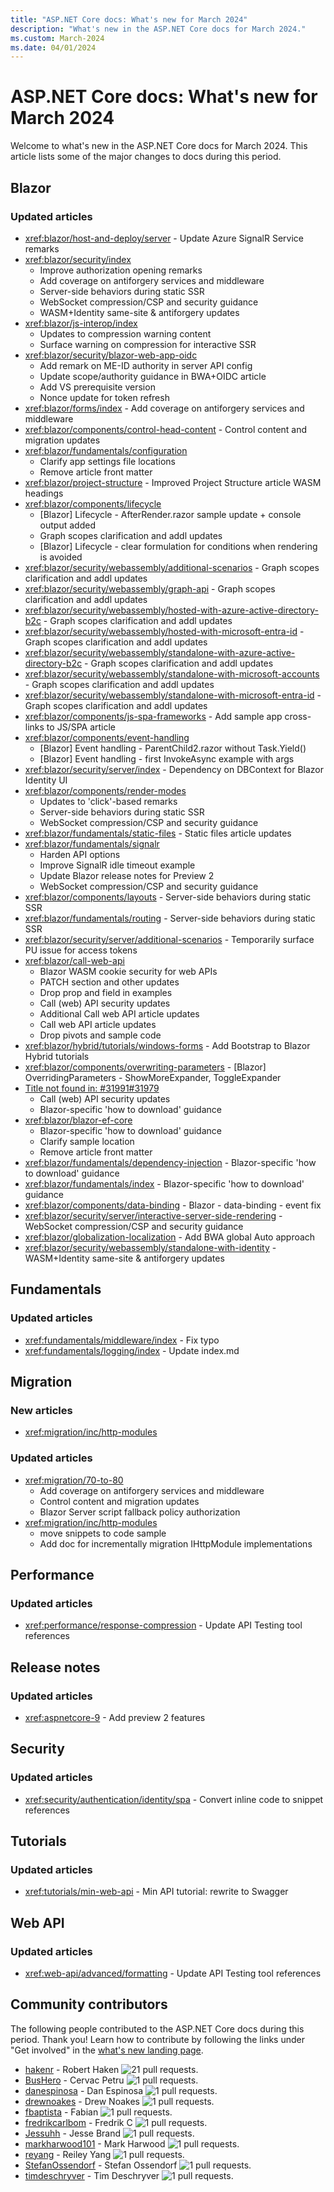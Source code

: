 ```yaml
---
title: "ASP.NET Core docs: What's new for March 2024"
description: "What's new in the ASP.NET Core docs for March 2024."
ms.custom: March-2024
ms.date: 04/01/2024
---
```


# ASP.NET Core docs: What's new for March 2024

Welcome to what's new in the ASP.NET Core docs for March 2024. This article lists some of the major changes to docs during this period.

## Blazor

### Updated articles

- <xref:blazor/host-and-deploy/server> - Update Azure SignalR Service remarks
- <xref:blazor/security/index>
  - Improve authorization opening remarks
  - Add coverage on antiforgery services and middleware
  - Server-side behaviors during static SSR
  - WebSocket compression/CSP and security guidance
  - WASM+Identity same-site & antiforgery updates
- <xref:blazor/js-interop/index>
  - Updates to compression warning content
  - Surface warning on compression for interactive SSR
- <xref:blazor/security/blazor-web-app-oidc>
  - Add remark on ME-ID authority in server API config
  - Update scope/authority guidance in BWA+OIDC article
  - Add VS prerequisite version
  - Nonce update for token refresh
- <xref:blazor/forms/index> - Add coverage on antiforgery services and middleware
- <xref:blazor/components/control-head-content> - Control <head> content and migration updates
- <xref:blazor/fundamentals/configuration>
  - Clarify app settings file locations
  - Remove article front matter
- <xref:blazor/project-structure> - Improved Project Structure article WASM headings
- <xref:blazor/components/lifecycle>
  - [Blazor] Lifecycle - AfterRender.razor sample update + console output added
  - Graph scopes clarification and addl updates
  - [Blazor] Lifecycle - clear formulation for conditions when rendering is avoided
- <xref:blazor/security/webassembly/additional-scenarios> - Graph scopes clarification and addl updates
- <xref:blazor/security/webassembly/graph-api> - Graph scopes clarification and addl updates
- <xref:blazor/security/webassembly/hosted-with-azure-active-directory-b2c> - Graph scopes clarification and addl updates
- <xref:blazor/security/webassembly/hosted-with-microsoft-entra-id> - Graph scopes clarification and addl updates
- <xref:blazor/security/webassembly/standalone-with-azure-active-directory-b2c> - Graph scopes clarification and addl updates
- <xref:blazor/security/webassembly/standalone-with-microsoft-accounts> - Graph scopes clarification and addl updates
- <xref:blazor/security/webassembly/standalone-with-microsoft-entra-id> - Graph scopes clarification and addl updates
- <xref:blazor/components/js-spa-frameworks> - Add sample app cross-links to JS/SPA article
- <xref:blazor/components/event-handling>
  - [Blazor] Event handling - ParentChild2.razor without Task.Yield()
  - [Blazor] Event handling - first InvokeAsync example with args
- <xref:blazor/security/server/index> - Dependency on DBContext for Blazor Identity UI
- <xref:blazor/components/render-modes>
  - Updates to 'click'-based remarks
  - Server-side behaviors during static SSR
  - WebSocket compression/CSP and security guidance
- <xref:blazor/fundamentals/static-files> - Static files article updates
- <xref:blazor/fundamentals/signalr>
  - Harden API options
  - Improve SignalR idle timeout example
  - Update Blazor release notes for Preview 2
  - WebSocket compression/CSP and security guidance
- <xref:blazor/components/layouts> - Server-side behaviors during static SSR
- <xref:blazor/fundamentals/routing> - Server-side behaviors during static SSR
- <xref:blazor/security/server/additional-scenarios> - Temporarily surface PU issue for access tokens
- <xref:blazor/call-web-api>
  - Blazor WASM cookie security for web APIs
  - PATCH section and other updates
  - Drop prop and field in examples
  - Call (web) API security updates
  - Additional Call web API article updates
  - Call web API article updates
  - Drop pivots and sample code
- <xref:blazor/hybrid/tutorials/windows-forms> - Add Bootstrap to Blazor Hybrid tutorials
- <xref:blazor/components/overwriting-parameters> - [Blazor] OverridingParameters - ShowMoreExpander, ToggleExpander
- [Title not found in: #31991#31979](blazor/security/server/blazor-web-app-with-oidc.md)
  - Call (web) API security updates
  - Blazor-specific 'how to download' guidance
- <xref:blazor/blazor-ef-core>
  - Blazor-specific 'how to download' guidance
  - Clarify sample location
  - Remove article front matter
- <xref:blazor/fundamentals/dependency-injection> - Blazor-specific 'how to download' guidance
- <xref:blazor/fundamentals/index> - Blazor-specific 'how to download' guidance
- <xref:blazor/components/data-binding> - Blazor - data-binding - event fix
- <xref:blazor/security/server/interactive-server-side-rendering> - WebSocket compression/CSP and security guidance
- <xref:blazor/globalization-localization> - Add BWA global Auto approach
- <xref:blazor/security/webassembly/standalone-with-identity> - WASM+Identity same-site & antiforgery updates

## Fundamentals

### Updated articles

- <xref:fundamentals/middleware/index> - Fix typo
- <xref:fundamentals/logging/index> - Update index.md

## Migration

### New articles

- <xref:migration/inc/http-modules>

### Updated articles

- <xref:migration/70-to-80>
  - Add coverage on antiforgery services and middleware
  - Control <head> content and migration updates
  - Blazor Server script fallback policy authorization
- <xref:migration/inc/http-modules>
  - move snippets to code sample
  - Add doc for incrementally migration IHttpModule implementations

## Performance

### Updated articles

- <xref:performance/response-compression> - Update API Testing tool references

## Release notes

### Updated articles

- <xref:aspnetcore-9> - Add preview 2 features

## Security

### Updated articles

- <xref:security/authentication/identity/spa> - Convert inline code to snippet references

## Tutorials

### Updated articles

- <xref:tutorials/min-web-api> - Min API tutorial: rewrite to Swagger

## Web API

### Updated articles

- <xref:web-api/advanced/formatting> - Update API Testing tool references

## Community contributors

The following people contributed to the ASP.NET Core docs during this period. Thank you! Learn how to contribute by following the links under "Get involved" in the [what's new landing page](index.yml).

- [hakenr](https://github.com/hakenr) - Robert Haken ![21 pull requests.](https://img.shields.io/badge/Merged%20Pull%20Requests-21-green)
- [BusHero](https://github.com/BusHero) - Cervac Petru ![1 pull requests.](https://img.shields.io/badge/Merged%20Pull%20Requests-1-green)
- [danespinosa](https://github.com/danespinosa) - Dan Espinosa ![1 pull requests.](https://img.shields.io/badge/Merged%20Pull%20Requests-1-green)
- [drewnoakes](https://github.com/drewnoakes) - Drew Noakes ![1 pull requests.](https://img.shields.io/badge/Merged%20Pull%20Requests-1-green)
- [fbaptista](https://github.com/fbaptista) - Fabian ![1 pull requests.](https://img.shields.io/badge/Merged%20Pull%20Requests-1-green)
- [fredrikcarlbom](https://github.com/fredrikcarlbom) - Fredrik C ![1 pull requests.](https://img.shields.io/badge/Merged%20Pull%20Requests-1-green)
- [Jessuhh](https://github.com/Jessuhh) - Jesse Brand ![1 pull requests.](https://img.shields.io/badge/Merged%20Pull%20Requests-1-green)
- [markharwood101](https://github.com/markharwood101) - Mark Harwood ![1 pull requests.](https://img.shields.io/badge/Merged%20Pull%20Requests-1-green)
- [reyang](https://github.com/reyang) - Reiley Yang ![1 pull requests.](https://img.shields.io/badge/Merged%20Pull%20Requests-1-green)
- [StefanOssendorf](https://github.com/StefanOssendorf) - Stefan Ossendorf ![1 pull requests.](https://img.shields.io/badge/Merged%20Pull%20Requests-1-green)
- [timdeschryver](https://github.com/timdeschryver) - Tim Deschryver ![1 pull requests.](https://img.shields.io/badge/Merged%20Pull%20Requests-1-green)
